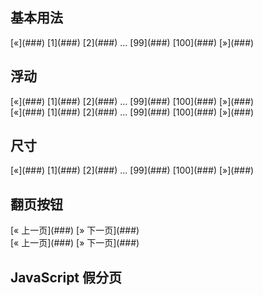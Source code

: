 ## 基本用法

<aside class="doc-demo">

<nav class="x-pager">[<span class="x-icon">«</span>](###) [1](###) [2](###) ... [99](###) [100](###) [<span class="x-icon">»</span>](###)</nav>

</aside>

## 浮动

<link rel="stylesheet" type="text/css" href="../../typography/core/utility.css">

<aside class="doc-demo">

<nav class="x-pager x-left">[<span class="x-icon">«</span>](###) [1](###) [2](###) ... [99](###) [100](###) [<span class="x-icon">»</span>](###)</nav>

</aside>

<aside class="doc-demo">

<nav class="x-pager x-right">[<span class="x-icon">«</span>](###) [1](###) [2](###) ... [99](###) [100](###) [<span class="x-icon">»</span>](###)</nav>

</aside>

## 尺寸

<aside class="doc-demo">

<nav class="x-pager x-pager-small">[<span class="x-icon">«</span>](###) [1](###) [2](###) ... [99](###) [100](###) [<span class="x-icon">»</span>](###)</nav>

</aside>

## 翻页按钮

<aside class="doc-demo">

<nav class="x-pager x-pager-round">[<span class="x-icon">«</span> 上一页](###) [<span class="x-icon">»</span> 下一页](###)</nav>

<nav class="x-pager x-pager-round">[<span class="x-icon">«</span> 上一页](###) [<span class="x-icon">»</span> 下一页](###)</nav>

</aside>

## JavaScript 假分页

<aside class="doc-demo">

<nav class="x-pager" id="pager1"></nav>

<script>// 本函数仅用于文档展示。 Doc.renderCodes(); initPager(document.getElementById('pager1'), 136, 20, 5, 0, function(page, start, end) { document.getElementById('content1').innerHTML = '显示第 ' + start + ' 到 ' + end + ' 的数据'; });</script></aside>